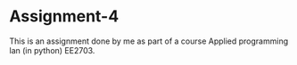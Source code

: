 # Assignment-4
This is an assignment done by me as part of a course Applied programming lan (in python) EE2703.
